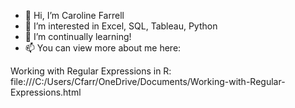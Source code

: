 - 👋 Hi, I’m Caroline Farrell
- 👀 I’m interested in Excel, SQL, Tableau, Python
- 🌱 I’m continually learning!
- 📫 You can view more about me here: 

Working with Regular Expressions in R: file:///C:/Users/Cfarr/OneDrive/Documents/Working-with-Regular-Expressions.html
<!---
carolinefarrell1/carolinefarrell1 is a ✨ special ✨ repository because its `README.md` (this file) appears on your GitHub profile.
You can click the Preview link to take a look at your changes.
--->
